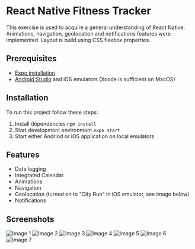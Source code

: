 # React Native Fitness Tracker

This exercise is used to acquire a general understanding of React Native. Animations, navigation, geolocation and notifications features were implemented. Layout is build using CSS flexbox properties.

## Prerequisites

- [Expo installation](https://expo.io/learn)
- [Android Studio](https://developer.android.com/studio) and iOS emulators (Xcode is sufficient on MacOS)

## Installation

To run this project follow these steps:

1. Install dependencies `npm install`
2. Start development environment `expo start`
3. Start either Andriod or iOS application on local emulators

## Features

- Data logging
- Integrated Calendar
- Animations
- Navigation
- Geolocation (turned on to "City Run" in iOS emulator, see image below)
- Notifications

## Screenshots

![Image 1](https://github.com/srlars/react-native-fitness-tracker/blob/master/screenshots/screenshot_1.png)
![Image 2](https://github.com/srlars/react-native-fitness-tracker/blob/master/screenshots/screenshot_2.png)
![Image 3](https://github.com/srlars/react-native-fitness-tracker/blob/master/screenshots/screenshot_3.png)
![Image 4](https://github.com/srlars/react-native-fitness-tracker/blob/master/screenshots/screenshot_4.png)
![Image 5](https://github.com/srlars/react-native-fitness-tracker/blob/master/screenshots/screenshot_5.png)
![Image 6](https://github.com/srlars/react-native-fitness-tracker/blob/master/screenshots/screenshot_6.png)
![Image 7](https://github.com/srlars/react-native-fitness-tracker/blob/master/screenshots/screenshot_7.png)
